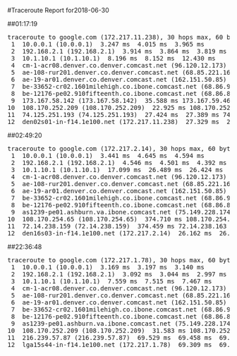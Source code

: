 #Traceroute Report for2018-06-30

##01:17:19

<p><pre><samp>traceroute to google.com (172.217.11.238), 30 hops max, 60 byte packets
 1  10.0.0.1 (10.0.0.1)  3.247 ms  4.015 ms  3.965 ms
 2  192.168.2.1 (192.168.2.1)  3.914 ms  3.864 ms  3.819 ms
 3  10.1.10.1 (10.1.10.1)  8.196 ms  8.152 ms  12.430 ms
 4  cm-1-acr08.denver.co.denver.comcast.net (96.120.12.173)  27.499 ms  27.441 ms  27.403 ms
 5  ae-108-rur201.denver.co.denver.comcast.net (68.85.221.161)  27.355 ms  41.065 ms  41.020 ms
 6  ae-19-ar01.denver.co.denver.comcast.net (162.151.50.85)  40.947 ms  32.845 ms  24.173 ms
 7  be-33652-cr02.1601milehigh.co.ibone.comcast.net (68.86.92.121)  31.553 ms  31.482 ms  31.438 ms
 8  be-12176-pe02.910fifteenth.co.ibone.comcast.net (68.86.83.94)  28.281 ms  28.222 ms  35.722 ms
 9  173.167.58.142 (173.167.58.142)  35.588 ms 173.167.59.46 (173.167.59.46)  18.591 ms  22.938 ms
10  108.170.252.209 (108.170.252.209)  22.925 ms 108.170.252.193 (108.170.252.193)  22.907 ms 108.170.252.209 (108.170.252.209)  27.485 ms
11  74.125.251.193 (74.125.251.193)  27.424 ms  27.389 ms 74.125.251.199 (74.125.251.199)  27.354 ms
12  den02s01-in-f14.1e100.net (172.217.11.238)  27.329 ms  27.296 ms  27.266 ms</samp></pre></p>

##02:49:20

<p><pre><samp>traceroute to google.com (172.217.2.14), 30 hops max, 60 byte packets
 1  10.0.0.1 (10.0.0.1)  3.441 ms  4.645 ms  4.594 ms
 2  192.168.2.1 (192.168.2.1)  4.546 ms  4.501 ms  4.392 ms
 3  10.1.10.1 (10.1.10.1)  17.099 ms  26.489 ms  26.424 ms
 4  cm-1-acr08.denver.co.denver.comcast.net (96.120.12.173)  42.471 ms  51.061 ms  51.015 ms
 5  ae-108-rur201.denver.co.denver.comcast.net (68.85.221.161)  46.626 ms  46.583 ms  50.849 ms
 6  ae-19-ar01.denver.co.denver.comcast.net (162.151.50.85)  55.384 ms  33.240 ms  311.843 ms
 7  be-33652-cr02.1601milehigh.co.ibone.comcast.net (68.86.92.121)  310.432 ms  310.368 ms  310.331 ms
 8  be-12176-pe02.910fifteenth.co.ibone.comcast.net (68.86.83.94)  310.273 ms  310.230 ms  310.178 ms
 9  as1239-pe01.ashburn.va.ibone.comcast.net (75.149.228.174)  311.420 ms  374.930 ms  374.792 ms
10  108.170.254.65 (108.170.254.65)  374.710 ms 108.170.254.81 (108.170.254.81)  374.630 ms 108.170.254.65 (108.170.254.65)  374.533 ms
11  72.14.238.159 (72.14.238.159)  374.459 ms 72.14.238.163 (72.14.238.163)  374.369 ms 72.14.238.159 (72.14.238.159)  374.300 ms
12  den16s03-in-f14.1e100.net (172.217.2.14)  26.162 ms  26.141 ms  26.129 ms</samp></pre></p>

##22:36:48

<p><pre><samp>traceroute to google.com (172.217.1.78), 30 hops max, 60 byte packets
 1  10.0.0.1 (10.0.0.1)  3.169 ms  3.197 ms  3.140 ms
 2  192.168.2.1 (192.168.2.1)  3.092 ms  3.044 ms  2.997 ms
 3  10.1.10.1 (10.1.10.1)  7.559 ms  7.515 ms  7.467 ms
 4  cm-1-acr08.denver.co.denver.comcast.net (96.120.12.173)  36.299 ms  36.285 ms  37.690 ms
 5  ae-108-rur201.denver.co.denver.comcast.net (68.85.221.161)  37.649 ms  37.602 ms  37.552 ms
 6  ae-19-ar01.denver.co.denver.comcast.net (162.151.50.85)  36.025 ms  29.866 ms  21.925 ms
 7  be-33652-cr02.1601milehigh.co.ibone.comcast.net (68.86.92.121)  21.815 ms  21.717 ms  21.662 ms
 8  be-12176-pe02.910fifteenth.co.ibone.comcast.net (68.86.83.94)  31.488 ms  31.448 ms  31.390 ms
 9  as1239-pe01.ashburn.va.ibone.comcast.net (75.149.228.174)  31.328 ms 173.167.58.142 (173.167.58.142)  31.745 ms as1239-pe01.ashburn.va.ibone.comcast.net (75.149.228.174)  31.645 ms
10  108.170.252.209 (108.170.252.209)  31.583 ms 108.170.252.193 (108.170.252.193)  42.282 ms  52.207 ms
11  216.239.57.87 (216.239.57.87)  69.529 ms  69.458 ms  69.401 ms
12  lga15s44-in-f14.1e100.net (172.217.1.78)  69.309 ms  69.236 ms  69.147 ms</samp></pre></p>

